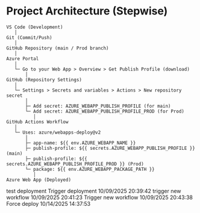 

# Project Architecture (Stepwise)

```
VS Code (Development)
   │
Git (Commit/Push)
   │
GitHub Repository (main / Prod branch)
   │
Azure Portal
   │
   └─ Go to your Web App > Overview > Get Publish Profile (download)
       │
GitHub (Repository Settings)
   │
   └─ Settings > Secrets and variables > Actions > New repository secret
       │
       ├─ Add secret: AZURE_WEBAPP_PUBLISH_PROFILE (for main)
       └─ Add secret: AZURE_WEBAPP_PUBLISH_PROFILE_PROD (for Prod)
          │
GitHub Actions Workflow
   │
   └─ Uses: azure/webapps-deploy@v2
       │
       ├─ app-name: ${{ env.AZURE_WEBAPP_NAME }}
       ├─ publish-profile: ${{ secrets.AZURE_WEBAPP_PUBLISH_PROFILE }} (main)
       ├─ publish-profile: ${{ secrets.AZURE_WEBAPP_PUBLISH_PROFILE_PROD }} (Prod)
       └─ package: ${{ env.AZURE_WEBAPP_PACKAGE_PATH }}
          │
Azure Web App (Deployed)
```
t e s t   d e p l o y m e n t  
 T r i g g e r   d e p l o y m e n t   1 0 / 0 9 / 2 0 2 5   2 0 : 3 9 : 4 2  
 t r i g g e r   n e w   w o r k f l o w   1 0 / 0 9 / 2 0 2 5   2 0 : 4 1 : 2 3  
 T r i g g e r   n e w   w o r k f l o w   1 0 / 0 9 / 2 0 2 5   2 0 : 4 3 : 3 8  
 F o r c e   d e p l o y   1 0 / 1 4 / 2 0 2 5   1 4 : 3 7 : 5 3  
 